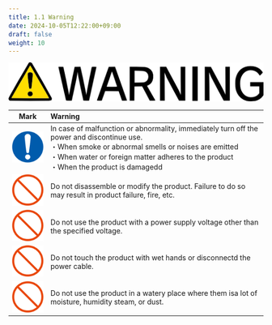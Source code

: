 ```yaml
---
title: 1.1 Warning
date: 2024-10-05T12:22:00+09:00
draft: false
weight: 10
---
```


![Warning](images/Warning_en.png)

| Mark | Warning |
| :---: | :--- |
| ![Warning](images/Mark_02.png) | In case of malfunction or abnormality, immediately turn off the power and discontinue use. <br>・When smoke or abnormal smells or noises are emitted <br>・When water or foreign matter adheres to the product <br>・When the product is damagedd |
| ![Warning](images/Mark_03.png) | Do not disassemble or modify the product. Failure to do so may result in product failure, fire, etc. |
| ![Warning](images/Mark_03.png) | Do not use the product with a power supply voltage other than the specified voltage. |
| ![Warning](images/Mark_03.png) | Do not touch the product with wet hands or disconnectd the power cable. |
| ![Warning](images/Mark_03.png) | Do not use the product in a watery place where them isa lot of moisture, humidity steam, or dust. |